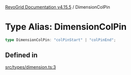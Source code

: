 [RevoGrid Documentation v4.15.5](README.md) / DimensionColPin

# Type Alias: DimensionColPin

```ts
type DimensionColPin: "colPinStart" | "colPinEnd";
```

## Defined in

[src/types/dimension.ts:3](https://github.com/revolist/revogrid/blob/e4de5901d3a858ae9e9a420f27ffcd2a33073a79/src/types/dimension.ts#L3)
